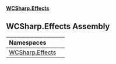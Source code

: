 #### [WCSharp.Effects](README.md 'README')

## WCSharp.Effects Assembly

| Namespaces | |
| :--- | :--- |
| [WCSharp.Effects](WCSharp.Effects.md 'WCSharp.Effects') | |
